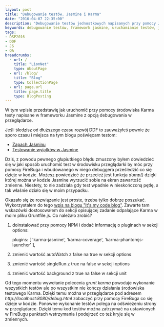 ```yaml
---
layout: post
title: "Debugowanie testów. Jasmine i Karma"
date: "2016-04-07 22:35:00"
description: 'Debugowanie testów jednostkowych napisanych przy pomocy Jasmine w środowisku Karma'
keywords: debugowanie testów, framework jasmine, uruchamianie testów, jakość oprogramowania
tags:
- DSP2016
- DDF
- JS
- QA
breadcrumbs:
  - url: /
    title: "LionNet"
    type: AboutPage
  - url: /blog/
    title: "Blog"
    type: CollectionPage
  - url: page.url
    title: page.title
    type: BlogPosting
---
```


W tym wpisie przedstawię jak uruchomić przy pomocy środowiska Karma testy napisane
w frameworku Jasmine z opcją debugowania w przeglądarce.

Jeśli śledzisz od dłuższego czasu rozwój DDF to zauważyłeś pewnie że sporo czasu
i miejsca na tym blogu poświęcam testom:

 * [Zapach Jaśminu]({{site.url}}/2016/03/07/zapach-jasminu.html)
 * [Testowanie wyjątków w Jasmine]({{site.url}}/2016/03/15/testowanie-wyjatkow-w-jasmine.html)

Dziś, z powodu pewnego głupiutkiego błędu 
zmuszony byłem dowiedzieć się w jaki sposób uruchomić test w środowisku przeglądarki
by móc przy pomocy FireBuga i wbudowanego w niego debuggera prześledzić co się 
dzieje w kodzie. Możesz powiedzieć że przecież jest funkcja *dump()* dzięki której
można w kodzie Jasmine wyrzucić sobie na ekran zawartość zmienne. Niestety, to nie
zadziała gdy test wpadnie w nieskończoną pętlę, a tak właśnie działo się w moim 
przypadku. 

Okazało się że rozwiązanie jest proste, trzeba tylko dobrze poszukać. Wykorzystałem
do tego [wpis na blogu "It's my code blog"](http://www.itsmycodeblog.com/debugging-phantomjs-tests-in-a-browser/).
Zawarte tam wskazówki dostosowałem do sekcji opisującej zadanie odpalające Karma
w moim pliku Gruntfile.js. Co należało zrobić?

1. doinstalować przy pomocy NPM i dodać informację o pluginach w sekcji options:

    plugins: [
        'karma-jasmine',
        'karma-coverage',
        'karma-phantomjs-launcher'
    ],

2. zmienić wartość autoWatch z false na true w sekcji options
3. zmienić wartość singleRun z true na false w sekcji options
4. zmienić wartość background z true na false w sekcji unit

Od tego momentu wywołanie polecenia *grunt karma* powoduje wykonanie wszystkich 
testów ale po wszystkim nie kończy działania środowiska testowego Karma. Dzięki 
temu można w przeglądarce pod adresem *http://localhost:8080/debug.html* zobaczyć
przy pomocy FireBuga co się dzieje w kodzie. Ponowne wykonanie testów polega na
odświeżeniu strony w przeglądarce. Dzięki temu kod testów można zatrzymać na
ustawionych w FireBugu punktach wstrzymania i podejrzeć co też kryje się w zmiennych.

